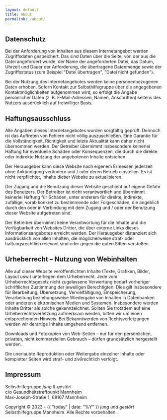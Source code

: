 ```yaml
---
layout: default
title: About
permalink: /about/
---
```


## Datenschutz

Bei der Anforderung von Inhalten aus diesem Internetangebot werden Zugriffsdaten gespeichert. Das sind Daten über die Seite, von der aus die Datei angefordert wurde, der Name der angeforderten Datei, das Datum, Uhrzeit und Dauer der Anforderung, die übertragene Datenmenge sowie der Zugriffsstatus (zum Beispiel "Datei übertragen", "Datei nicht gefunden").

Bei der Nutzung des Internetangebotes werden keine personenbezogenen Daten erhoben. Sofern Kontakt zur Selbsthilfegruppe über die angegebenen Kontaktmöglichkeiten aufgenommen wird, so erfolgt die Angabe persönlicher Daten (z. B. E-Mail-Adressen, Namen, Anschriften) seitens des Nutzers ausdrücklich auf freiwilliger Basis.

## Haftungsausschluss

Alle Angaben dieses Internetangebotes wurden sorgfältig geprüft. Dennoch ist das Auftreten von Fehlern nicht völlig auszuschließen. Eine Garantie für die Vollständigkeit, Richtigkeit und letzte Aktualität kann daher nicht übernommen werden. Der Betreiber übernimmt insbesondere keinerlei Haftung für eventuelle Schäden oder Konsequenzen, die durch die direkte oder indirekte Nutzung der angebotenen Inhalte entstehen.

Der Herausgeber kann diese Website nach eigenem Ermessen jederzeit ohne Ankündigung verändern und / oder deren Betrieb einstellen. Es ist nicht verpflichtet, Inhalte dieser Website zu aktualisieren.

Der Zugang und die Benutzung dieser Website geschieht auf eigene Gefahr des Benutzers. Der Betreiber ist nicht verantwortlich und übernimmt keinerlei Haftung für Schäden, unter anderem für direkte, indirekte, zufällige, vorab konkret zu bestimmende oder Folgeschäden, die angeblich durch den oder in Verbindung mit dem Zugang und / oder der Benutzung dieser Website aufgetreten sind.

Der Betreiber übernimmt keine Verantwortung für die Inhalte und die Verfügbarkeit von Websites Dritter, die über externe Links dieses Informationsangebotes erreicht werden. Der Herausgeber distanziert sich ausdrücklich von allen Inhalten, die möglicherweise straf- oder haftungsrechtlich relevant sind oder gegen die guten Sitten verstoßen.

## Urheberrecht – Nutzung von Webinhalten
Alle auf dieser Website veröffentlichten Inhalte (Texte, Grafiken, Bilder, Layout usw.) unterliegen dem Urheberrecht. Jede vom Urheberrechtsgesetz nicht zugelassene Verwertung bedarf vorheriger schriftlicher Zustimmung der jeweiligen Berechtigten. Dies gilt insbesondere für Bearbeitung, Übersetzung, Vervielfältigung, Einspeicherung, Verarbeitung beziehungsweise Wiedergabe von Inhalten in Datenbanken oder anderen elektronischen Medien und Systemen.
Insbesondere werden Inhalte Dritter als solche gekennzeichnet. Sollten Sie trotzdem auf eine Urheberrechtsverletzung aufmerksam werden, bitten wir um einen entsprechenden Hinweis. Bei Bekanntwerden von Rechtsverletzungen werden wir derartige Inhalte umgehend entfernen. 

Downloads und Fotokopien von Web-Seiten – nur für den persönlichen, privaten, nicht kommerziellen Gebrauch – dürfen grundsätzlich hergestellt werden.

Die unerlaubte Reproduktion oder Weitergabe einzelner Inhalte oder kompletter Seiten wird straf- und zivilrechtlich verfolgt.

## Impressum
Selbsthilfegruppe *jung & gestört*  
c/o Gesundheitstreffpunkt Mannheim  
Max-Joseph-Straße 1, 68167 Mannheim

Copyright © 2023 - {{ "today" | date: "%Y" }} *jung und gestört* Selbsthilfegruppe Mannheim. Alle Rechte vorbehalten.

